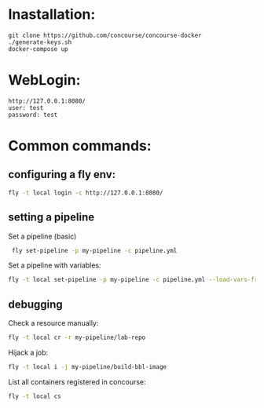
# Inastallation:
```
git clone https://github.com/concourse/concourse-docker
./generate-keys.sh
docker-compose up

```

# WebLogin:
```
http://127.0.0.1:8080/
user: test
password: test
```

# Common commands:


## configuring a fly env:
```bash
fly -t local login -c http://127.0.0.1:8080/
```
 
 
## setting a pipeline

Set a pipeline (basic)
```bash
 fly set-pipeline -p my-pipeline -c pipeline.yml
```

Set a pipeline with variables:
```bash
fly -t local set-pipeline -p my-pipeline -c pipeline.yml --load-vars-from secrets.yml
```


## debugging
Check a resource manually:
```bash
fly -t local cr -r my-pipeline/lab-repo
```

Hijack a job:
```bash
fly -t local i -j my-pipeline/build-bbl-image
```


List all containers registered in concourse:
```bash
fly -t local cs
```